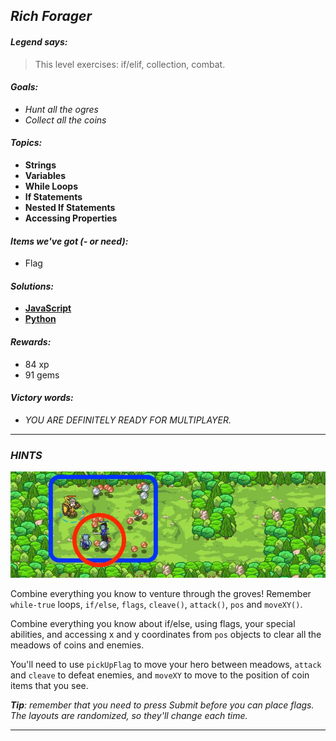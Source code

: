 ## _Rich Forager_

#### _Legend says:_
> This level exercises: if/elif, collection, combat.

#### _Goals:_
+ _Hunt all the ogres_
+ _Collect all the coins_

#### _Topics:_
+ **Strings**
+ **Variables**
+ **While Loops**
+ **If Statements**
+ **Nested If Statements**
+ **Accessing Properties**

#### _Items we've got (- or need):_
+ Flag

#### _Solutions:_
+ **[JavaScript](rich.js)**
+ **[Python](rich.py "Top-10: 20.4s")**

#### _Rewards:_
+ 84 xp
+ 91 gems

#### _Victory words:_
+ _YOU ARE DEFINITELY READY FOR MULTIPLAYER._

___

### _HINTS_

![](img/rich_forage.jpeg)

Combine everything you know to venture through the groves! Remember `while-true` loops, `if/else`, `flags`, `cleave()`, `attack()`, `pos` and `moveXY()`.

Combine everything you know about if/else, using flags, your special abilities, and accessing x and y coordinates from `pos` objects to clear all the meadows of coins and enemies.

You'll need to use `pickUpFlag` to move your hero between meadows, `attack` and `cleave` to defeat enemies, and `moveXY` to move to the position of coin items that you see.

_**Tip**: remember that you need to press Submit before you can place flags. The layouts are randomized, so they'll change each time._

___
